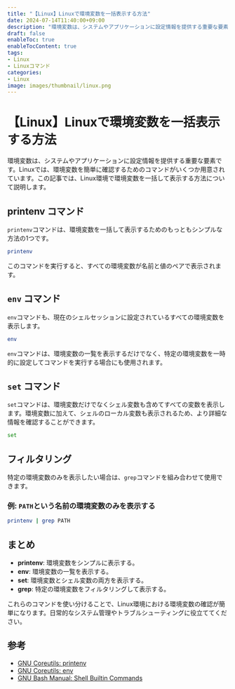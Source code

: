 ```yaml
---
title: "【Linux】Linuxで環境変数を一括表示する方法"
date: 2024-07-14T11:40:00+09:00
description: "環境変数は、システムやアプリケーションに設定情報を提供する重要な要素です。"
draft: false
enableToc: true
enableTocContent: true
tags: 
- Linux
- Linuxコマンド
categories: 
- Linux
image: images/thumbnail/linux.png
---
```


# 【Linux】Linuxで環境変数を一括表示する方法

環境変数は、システムやアプリケーションに設定情報を提供する重要な要素です。Linuxでは、環境変数を簡単に確認するためのコマンドがいくつか用意されています。この記事では、Linux環境で環境変数を一括して表示する方法について説明します。

## printenv コマンド
`printenv`コマンドは、環境変数を一括して表示するためのもっともシンプルな方法の1つです。

```sh
printenv
```

このコマンドを実行すると、すべての環境変数が名前と値のペアで表示されます。

## `env` コマンド
`env`コマンドも、現在のシェルセッションに設定されているすべての環境変数を表示します。

```sh
env
```

`env`コマンドは、環境変数の一覧を表示するだけでなく、特定の環境変数を一時的に設定してコマンドを実行する場合にも使用されます。

## `set` コマンド
`set`コマンドは、環境変数だけでなくシェル変数も含めてすべての変数を表示します。環境変数に加えて、シェルのローカル変数も表示されるため、より詳細な情報を確認することができます。

```sh
set
```

## フィルタリング

特定の環境変数のみを表示したい場合は、`grep`コマンドを組み合わせて使用できます。

### 例: `PATH`という名前の環境変数のみを表示する

```sh
printenv | grep PATH
```

## まとめ
- **printenv**: 環境変数をシンプルに表示する。
- **env**: 環境変数の一覧を表示する。
- **set**: 環境変数とシェル変数の両方を表示する。
- **grep**: 特定の環境変数をフィルタリングして表示する。

これらのコマンドを使い分けることで、Linux環境における環境変数の確認が簡単になります。日常的なシステム管理やトラブルシューティングに役立ててください。

## 参考

- <a href="https://www.gnu.org/software/coreutils/manual/html_node/printenv-invocation.html" target="_blank" rel="nofollow noopener">GNU Coreutils: printenv</a>
- <a href="https://www.gnu.org/software/coreutils/manual/html_node/env-invocation.html" target="_blank" rel="nofollow noopener">GNU Coreutils: env</a>
- <a href="https://www.gnu.org/software/bash/manual/html_node/Bash-Builtins.html" target="_blank" rel="nofollow noopener">GNU Bash Manual: Shell Builtin Commands</a>

